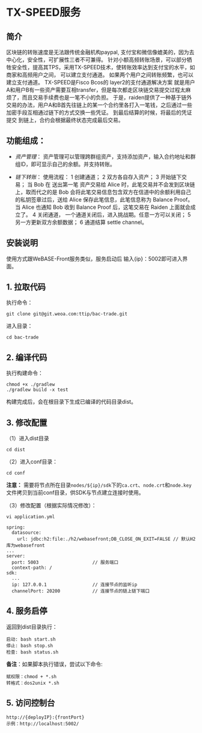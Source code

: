 # TX-SPEED服务
## 简介
   区块链的转账速度是无法跟传统金融机构paypal, 支付宝和微信像媲美的，因为去中心化，安全性，可扩展性三者不可兼得。
   针对小额高频转账场景，可以部分牺牲安全性，提高其TPS，采用TX-SPEED技术，使转账效率达到支付宝的水平，如商家和高频用户之间，
   可以建立支付通道。 如果两个用户之间转账频繁，也可以建立支付通道。
   TX-SPEED是Fisco Bcos的 layer2的支付通道解决方案
   就是用户A和用户B有一些资产需要互相transfer，但是每次都走区块链交易提交过程太麻烦了，而且交易手续费也是一笔不小的负担。
   于是，raiden提供了一种基于链外交易的办法，用户A和B首先往链上的某一个合约里各打入一笔钱，之后通过一些加密手段互相通过链下的方式交换一些凭证。
   到最后结算的时候，将最后的凭证提交 到链上，合约会根据最终状态完成最后交易。


## 功能组成：
- *资产管理*：
资产管理可以管理跨群组资产，支持添加资产，输入合约地址和群组ID，即可显示自己的余额。并支持转账。

- *链下转账*：
  使用流程：
  1 创建通道；
  2 双方各自存入资产；
  3 开始链下交易；
  当 Bob 在  送出第一笔 资产交易给 Alice 时，此笔交易并不会发到区块链上，取而代之的是 Bob 会将此笔交易信息包含双方在信道中的余额利用自己的私钥签章过后，送给 Alice 保存此笔信息，此笔信息称为 Balance Proof。当 Alice 也通知 Bob 收到 Balance Proof 后，这笔交易在 Raiden 上面就会成立了。
  4 关闭通道， 一个通道关闭后，进入挑战期。任意一方可以关闭；
  5 另一方更新双方余额数据；
  6 通道结算 settle channel。


## 安装说明
  
  使用方式跟WeBASE-Front服务类似，服务启动后 输入{ip}：5002即可进入界面。
## 1. 拉取代码
执行命令：
```
git clone git@git.weoa.com:ttip/bac-trade.git
```

进入目录：

```
cd bac-trade
```

## 2. 编译代码

执行构建命令：

```
chmod +x ./gradlew
./gradlew build -x test
```

构建完成后，会在根目录下生成已编译的代码目录dist。

## 3. 修改配置

（1）进入dist目录

```
cd dist
```

（2）进入conf目录：

```shell
cd conf
```

**注意：** 需要将节点所在目录`nodes/${ip}/sdk`下的`ca.crt`、`node.crt`和`node.key`文件拷贝到当前conf目录，供SDK与节点建立连接时使用。

（3）修改配置（根据实际情况修改）：

```
vi application.yml
```

``` 
spring:
  datasource:
    url: jdbc:h2:file:./h2/webasefront;DB_CLOSE_ON_EXIT=FALSE // 默认H2库为webasefront
...
server: 
  port: 5003                    // 服务端口
  context-path: /
sdk: 
  ...
  ip: 127.0.0.1                 // 连接节点的监听ip
  channelPort: 20200            // 连接节点的链上链下端口
```

## 4. 服务启停

返回到dist目录执行：
```shell
启动: bash start.sh
停止: bash stop.sh
检查: bash status.sh
```
**备注**：如果脚本执行错误，尝试以下命令:

```
赋权限：chmod + *.sh
转格式：dos2unix *.sh
```

## 5. 访问控制台

```
http://{deployIP}:{frontPort}
示例：http://localhost:5002/
```
